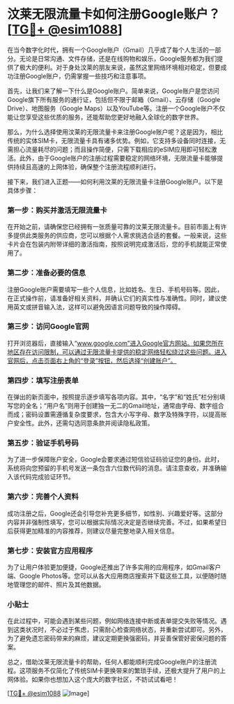 # 汶莱无限流量卡如何注册Google账户？[[TG💪+ @esim1088](https://t.me/s/esim1088)]

在当今数字化时代，拥有一个Google账户（Gmail）几乎成了每个人生活的一部分。无论是日常沟通、文件存储，还是在线购物和娱乐，Google服务都为我们提供了极大的便利。对于身处汶莱的朋友来说，虽然这里网络环境相对稳定，但要成功注册Google账户，仍需掌握一些技巧和注意事项。

首先，让我们来了解一下什么是Google账户。简单来说，Google账户是您访问Google旗下所有服务的通行证，包括但不限于邮箱（Gmail）、云存储（Google Drive）、地图服务（Google Maps）以及YouTube等。注册一个Google账户不仅能让您享受这些优质的服务，还能帮助您更好地融入全球化的数字世界。

那么，为什么选择使用汶莱的无限流量卡来注册Google账户呢？这是因为，相比传统的实体SIM卡，无限流量卡具有诸多优势。例如，它支持多设备同时连接，无需担心流量耗尽的问题；而且操作简便，只需下载相应的eSIM应用即可轻松激活。此外，由于Google账户的注册过程需要稳定的网络环境，无限流量卡能够提供持续且高速的上网体验，确保整个注册流程顺利进行。

接下来，我们进入正题——如何利用汶莱的无限流量卡注册Google账户。以下是具体步骤：

### 第一步：购买并激活无限流量卡

在开始之前，请确保您已经拥有一张质量可靠的汶莱无限流量卡。目前市面上有许多提供此类服务的供应商，您可以根据个人需求挑选合适的套餐。一般来说，这些卡片会在包装内附带详细的激活指南，按照说明完成激活后，您的手机就能正常使用了。

### 第二步：准备必要的信息

注册Google账户需要填写一些个人信息，比如姓名、生日、手机号码等。因此，在正式操作前，请准备好相关资料，并确认它们的真实性与准确性。同时，建议使用英文或拼音输入法，这样可以避免因语言问题导致的操作障碍。

### 第三步：访问Google官网

打开浏览器后，直接输入“www.google.com”进入Google官方网站。如果您所在地区存在访问限制，可以通过无限流量卡提供的稳定网络轻松绕过这些问题。进入官网后，点击页面右上角的“登录”按钮，然后选择“创建账户”。

### 第四步：填写注册表单

在弹出的新页面中，按照提示逐步填写各项内容。其中，“名字”和“姓氏”栏分别填写您的全名；“用户名”则用于创建独一无二的Gmail地址，通常由字母、数字组合而成；密码设置需遵循复杂度要求，包含大小写字母、数字及特殊字符，以提高账户安全性。此外，还需勾选同意条款并阅读隐私政策。

### 第五步：验证手机号码

为了进一步保障账户安全，Google会要求通过短信验证码验证您的身份。此时，系统将向您预留的手机号发送一条包含六位数代码的消息。请注意查收，并准确输入该代码完成验证环节。

### 第六步：完善个人资料

成功注册之后，Google还会引导您补充更多细节，如性别、兴趣爱好等。这部分内容并非强制性填写，您可以根据实际情况决定是否继续完善。不过，如果希望日后获得更加精准的内容推荐，则建议尽量完整地录入相关信息。

### 第七步：安装官方应用程序

为了让用户体验更加便捷，Google还推出了许多实用的应用程序，如Gmail客户端、Google Photos等。您可以从各大应用商店搜索并下载这些工具，以便随时随地管理您的邮件、照片及其他数据。

### 小贴士

在此过程中，可能会遇到某些问题，例如网络连接中断或表单提交失败等情况。遇到这类状况时，不必过于焦虑，只需耐心检查网络状态，并重新尝试即可。另外，为了避免遗忘密码带来的麻烦，建议定期更换强密码，并妥善保管好密保问题的答案。

总之，借助汶莱无限流量卡的帮助，任何人都能顺利完成Google账户的注册流程。这项服务不仅简化了传统SIM卡更换带来的繁琐手续，还极大提升了用户的上网体验。如果你也想加入这个庞大的数字社区，不妨试试看吧！

[[TG💪+ @esim1088](https://t.me/s/esim1088) ![Image](https://i.postimg.cc/4NQfJmqS/Snipaste-2025-05-13-00-14-12.png)]